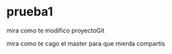 # prueba1
mira como te modifico proyectoGit

mira como te cago el master para que mierda 
compartis
